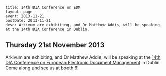 ```
title: 14th DIA Conference on EDM
layout: page
event: 2013-11-21
postDate: 2013-11-21
desc: Arkivum are exhibiting, and Dr Matthew Addis, will be speaking at the 14th DIA Conference in Dublin.
```

## Thursday 21st November 2013

Arkivum are exhibiting, and Dr Matthew Addis, will be speaking at the [14th DIA Conference on European Electronic Document Management](http://www.diahome.org/Meetings-and-Training/Find-Meetings-and-Training/Meeting-Details.aspx?ProductID=2173962&EventType=Meeting) in Dublin. Come along and see us at booth 6!
